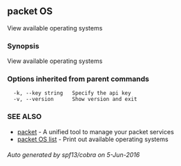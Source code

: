 ## packet OS

View available operating systems

### Synopsis


View available operating systems

### Options inherited from parent commands

```
  -k, --key string   Specify the api key
  -v, --version      Show version and exit
```

### SEE ALSO
* [packet](packet.md)	 - A unified tool to manage your packet services
* [packet OS list](packet_OS_list.md)	 - Print out available operating systems

###### Auto generated by spf13/cobra on 5-Jun-2016
